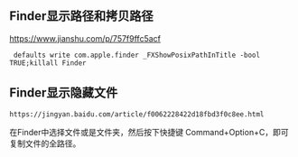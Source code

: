 



## Finder显示路径和拷贝路径

https://www.jianshu.com/p/757f9ffc5acf

```shell
 defaults write com.apple.finder _FXShowPosixPathInTitle -bool TRUE;killall Finder
```



## Finder显示隐藏文件

```shell
https://jingyan.baidu.com/article/f0062228422d18fbd3f0c8ee.html

```



在Finder中选择文件或是文件夹，然后按下快捷键 Command+Option+C，即可复制文件的全路径。